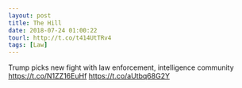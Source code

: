 ```yaml
---
layout: post
title: The Hill
date: 2018-07-24 01:00:22
tourl: http://t.co/t414UtTRv4
tags: [Law]
---
```

Trump picks new fight with law enforcement, intelligence community https://t.co/N1ZZ16EuHf https://t.co/aUtbq68G2Y